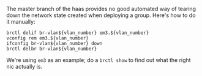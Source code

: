 The master branch of the haas provides no good automated way of tearing
down the network state created when deploying a group. Here's how to
do it manually:

    brctl delif br-vlan${vlan_number} em3.${vlan_number}
    vconfig rem em3.${vlan_number}
    ifconfig br-vlan${vlan_number} down
    brctl delbr br-vlan${vlan_number}

We're using `em3` as an example; do a `brctl show` to find out what
the right nic actually is.
